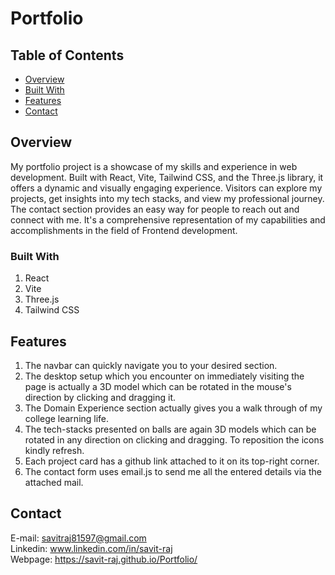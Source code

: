 # Portfolio

## Table of Contents
- [Overview](#overview)
- [Built With](#built-with)
- [Features](#features)
- [Contact](#contact)

## Overview
My portfolio project is a showcase of my skills and experience in web development. Built with React, Vite, Tailwind CSS, and the Three.js library, it offers a dynamic and visually engaging experience. Visitors can explore my projects, get insights into my tech stacks, and view my professional journey. The contact section provides an easy way for people to reach out and connect with me. It's a comprehensive representation of my capabilities and accomplishments in the field of Frontend development.

### Built With
1. React<br>
2. Vite<br>
3. Three.js<br>
4. Tailwind CSS<br>

## Features
1. The navbar can quickly navigate you to your desired section.
2. The desktop setup which you encounter on immediately visiting the page is actually a 3D model which can be rotated in the mouse's direction by clicking and dragging it.<br>
3. The Domain Experience section actually gives you a walk through of my college learning life.
4. The tech-stacks presented on balls are again 3D models which can be rotated in any direction on clicking and dragging. To reposition the icons kindly refresh.
5. Each project card has a github link attached to it on its top-right corner.
6. The contact form uses email.js to send me all the entered details via the attached mail.

## Contact
E-mail: savitraj81597@gmail.com<br>
Linkedin: www.linkedin.com/in/savit-raj<br>
Webpage: https://savit-raj.github.io/Portfolio/<br>
